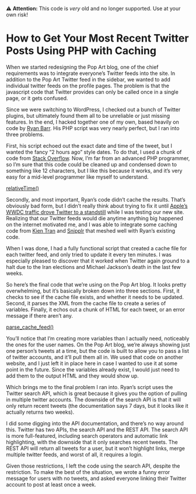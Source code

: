 :warning: **Attention:** This code is _very_ old and no longer supported. Use at your own risk!

# How to Get Your Most Recent Twitter Posts Using PHP with Caching

When we started redesigning the Pop Art blog, one of the chief requirements was to integrate everyone’s Twitter feeds into the site. In addition to the Pop Art Twitter feed in the sidebar, we wanted to add individual twitter feeds on the profile pages. The problem is that the javascript code that Twitter provides can only be called once in a single page, or it gets confused.

Since we were switching to WordPress, I checked out a bunch of Twitter plugins, but ultimately found them all to be unreliable or just missing features. In the end, I hacked together one of my own, based heavily on code by [Ryan Barr](http://web.archive.org/web/20130420233851/http://spookyismy.name/old-entries/2009/1/25/latest-twitter-update-with-phprss-part-three.html). His PHP script was very nearly perfect, but I ran into three problems.

First, his script echoed out the exact date and time of the tweet, but I wanted the fancy “2 hours ago” style dates. To do that, I used a chunk of code from [Stack Overflow](http://stackoverflow.com/questions/11/how-do-i-calculate-relative-time/501415#501415). Now, I’m far from an advanced PHP programmer, so I’m sure that this code could be cleaned up and condensed down to something like 12 characters, but I like this because it works, and it’s very easy for a mid-level programmer like myself to understand.

[relativeTime()](https://github.com/spaceninja/twitter-php-caching/blob/master/relative-time.inc)

Secondly, and most important, Ryan’s code didn’t cache the results. That’s obviously bad form, but I didn’t really think about trying to fix it until [Apple’s WWDC traffic drove Twitter to a standstill](http://twitter.com/spaceninja/status/2079700468) while I was testing our new site. Realizing that our Twitter feeds would die anytime anything big happened on the internet motivated me, and I was able to integrate some caching code from [Kien Tran](http://web.archive.org/web/20130420233851/http://wiki.kientran.com/doku.php?id=projects:twitterbadge) and [Snipplr](http://snipplr.com/view/8156/twitter-cache/) that meshed well with Ryan’s existing code.

When I was done, I had a fully functional script that created a cache file for each twitter feed, and only tried to update it every ten minutes. I was especially pleased to discover that it worked when Twitter again ground to a halt due to the Iran elections and Michael Jackson’s death in the last few weeks.

So here’s the final code that we’re using on the Pop Art blog. It looks pretty overwhelming, but it’s basically broken down into three sections. First, it checks to see if the cache file exists, and whether it needs to be updated. Second, it parses the XML from the cache file to create a series of variables. Finally, it echos out a chunk of HTML for each tweet, or an error message if there aren’t any.

[parse_cache_feed()](https://github.com/spaceninja/twitter-php-caching/blob/master/twitter-caching.inc)

You’ll notice that I’m creating more variables than I actually need, noticeably the ones for the user names. On the Pop Art blog, we’re always showing just one person’s tweets at a time, but the code is built to allow you to pass a list of twitter accounts, and it’ll pull them all in. We used that code on another website, and I just left it in place here in case I wanted to use it at some point in the future. Since the variables already exist, I would just need to add them to the output HTML and they would show up.

Which brings me to the final problem I ran into. Ryan’s script uses the Twitter search API, which is great because it gives you the option of pulling in multiple twitter accounts. The downside of the search API is that it will only return recent tweets (the documentation says 7 days, but it looks like it actually returns two weeks).

I did some digging into the API documentation, and there’s no way around this. Twitter has two APIs, the search API and the REST API. The search API is more full-featured, including search operators and automatic link highlighting, with the downside that it only searches recent tweets. The REST API will return all tweets for a user, but it won’t highlight links, merge multiple twitter feeds, and worst of all, it requires a login.

Given those restrictions, I left the code using the search API, despite the restriction. To make the best of the situation, we wrote a funny error message for users with no tweets, and asked everyone linking their Twitter account to post at least once a week.
